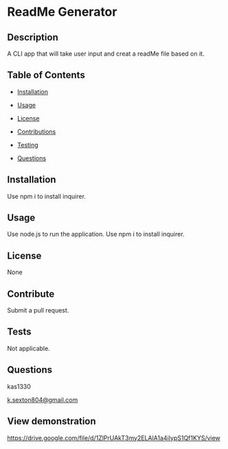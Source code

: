 
  # ReadMe Generator 
  
## Description
  
 A CLI app that will take user input and creat a readMe file based on it.
  
## Table of Contents


- [Installation](##Installation)


- [Usage](##Usage)


- [License](##License)


- [Contributions](##Contributions)


- [Testing](##Testing)


- [Questions](##Questions)

## Installation

 Use npm i to install inquirer.

## Usage

 Use node.js to run the application. Use npm i to install inquirer.

## License

 None

## Contribute

 Submit a pull request.

## Tests

 Not applicable.

## Questions

 kas1330

 k.sexton804@gmail.com
 
## View demonstration
 https://drive.google.com/file/d/1ZlPrUAkT3my2ELAlA1a4iIypS1Qf1KYS/view









